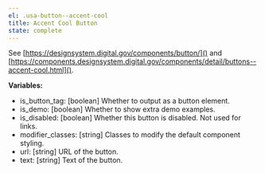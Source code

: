 ```yaml
---
el: .usa-button--accent-cool
title: Accent Cool Button
state: complete
---
```

See [https://designsystem.digital.gov/components/button/]() and
[https://components.designsystem.digital.gov/components/detail/buttons--accent-cool.html]().

__Variables:__
* is_button_tag: [boolean] Whether to output as a button element.
* is_demo: [boolean] Whether to show extra demo examples.
* is_disabled: [boolean] Whether this button is disabled. Not used for links.
* modifier_classes: [string] Classes to modify the default component styling.
* url: [string] URL of the button.
* text: [string] Text of the button.
